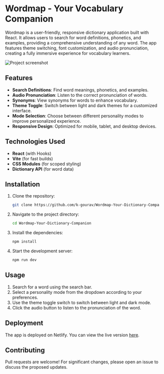 # Wordmap - Your Vocabulary Companion

Wordmap is a user-friendly, responsive dictionary application built with React. It allows users to search for word definitions, phonetics, and examples, providing a comprehensive understanding of any word. The app features theme switching, font customization, and audio pronunciation, creating a fully immersive experience for vocabulary learners. <br />

![Project screenshot](https://github.com/user-attachments/assets/34c28c80-32d7-4aff-baae-dca32ff092d8)

## Features

- **Search Definitions**: Find word meanings, phonetics, and examples.
- **Audio Pronunciation**: Listen to the correct pronunciation of words.
- **Synonyms**: View synonyms for words to enhance vocabulary.
- **Theme Toggle**: Switch between light and dark themes for a customized interface.
- **Mode Selection**: Choose between different personality modes to improve personalized experience.
- **Responsive Design**: Optimized for mobile, tablet, and desktop devices.

## Technologies Used

- **React** (with Hooks)
- **Vite** (for fast builds)
- **CSS Modules** (for scoped styling)
- **Dictionary API** (for word data)

## Installation

1. Clone the repository:
    ```bash
    git clone https://github.com/k-gourav/Wordmap-Your-Dictionary-Companion.git
    ```
2. Navigate to the project directory:
    ```bash
    cd Wordmap-Your-Dictionary-Companion
    ```
3. Install the dependencies:
    ```bash
    npm install
    ```
4. Start the development server:
    ```bash
    npm run dev
    ```

## Usage

1. Search for a word using the search bar.
2. Select a personality mode from the dropdown according to your preferences.
3. Use the theme toggle switch to switch between light and dark mode.
4. Click the audio button to listen to the pronunciation of the word.

## Deployment

The app is deployed on Netlify. You can view the live version [here](https://wordmap.netlify.app).

## Contributing

Pull requests are welcome! For significant changes, please open an issue to discuss the proposed updates.
